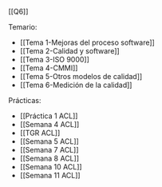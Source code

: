 [[Q6]]

Temario:
+ [[Tema 1-Mejoras del proceso software]]
+ [[Tema 2-Calidad y software]]
+ [[Tema 3-ISO 9000]] 
+ [[Tema 4-CMMI]]
+ [[Tema 5-Otros modelos de calidad]]
+ [[Tema 6-Medición de la calidad]]

Prácticas:
+ [[Práctica 1 ACL]]
+ [[Semana 4 ACL]]
+ [[TGR ACL]]
+ [[Semana 5 ACL]]
+ [[Semana 7 ACL]]
+ [[Semana 8 ACL]]
+ [[Semana 10 ACL]]
+ [[Semana 11 ACL]]

